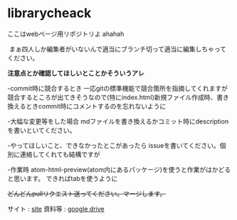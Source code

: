 # librarycheack



ここはwebページ用リポジトリよ
ahahah

<img src="https://profile-counter.glitch.me/librarycheck/count.svg" alt="" />
まぁ四人しか編集者がいないんで適当にブランチ切って適当に編集しちゃってください。






**注意点とか確認してほしいとことかそういうアレ**

-commit時に競合するとき
    一応gitの標準機能で競合箇所を指摘してくれますが
    競合するところが出てきそうなので(特にindex.html)新規ファイル作成時、書き換えるときcommit時にコメントするのを忘れないように

-大幅な変更等をした場合
    mdファイルを書き換えるかコミット時にdescriptionを書いといてください。

-やってほしいこと、できなかったとこがあったら
    issueを書いてください。個別に連絡してくれても結構ですが

-作業時
    atom-html-preview(atom内にあるパッケージ)を使うと作業がはかどると思います。
    できればtabを使うように

~~どんどんpullリクエスト送ってください。マージします。~~




サイト : [site](https://ibkosen-librarycondition.netlify.app/)
資料等 : [google drive](https://drive.google.com/drive/folders/1YB1rYuMj9Dod96YIM1sCtQFkhL5izmdC?usp=sharing)
